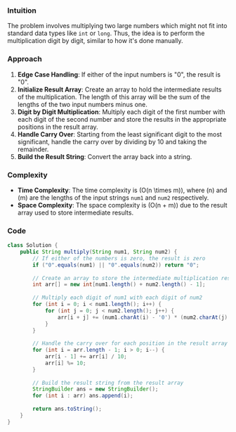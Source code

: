 
### Intuition
The problem involves multiplying two large numbers which might not fit into standard data types like `int` or `long`. Thus, the idea is to perform the multiplication digit by digit, similar to how it's done manually.

### Approach
1. **Edge Case Handling**: If either of the input numbers is "0", the result is "0".
2. **Initialize Result Array**: Create an array to hold the intermediate results of the multiplication. The length of this array will be the sum of the lengths of the two input numbers minus one.
3. **Digit by Digit Multiplication**: Multiply each digit of the first number with each digit of the second number and store the results in the appropriate positions in the result array.
4. **Handle Carry Over**: Starting from the least significant digit to the most significant, handle the carry over by dividing by 10 and taking the remainder.
5. **Build the Result String**: Convert the array back into a string.

### Complexity
- **Time Complexity**: The time complexity is \(O(n \times m)\), where \(n\) and \(m\) are the lengths of the input strings `num1` and `num2` respectively.
- **Space Complexity**: The space complexity is \(O(n + m)\) due to the result array used to store intermediate results.

### Code
```java
class Solution {
    public String multiply(String num1, String num2) {
        // If either of the numbers is zero, the result is zero
        if ("0".equals(num1) || "0".equals(num2)) return "0";
        
        // Create an array to store the intermediate multiplication results
        int arr[] = new int[num1.length() + num2.length() - 1];
        
        // Multiply each digit of num1 with each digit of num2
        for (int i = 0; i < num1.length(); i++) {
            for (int j = 0; j < num2.length(); j++) {
                arr[i + j] += (num1.charAt(i) - '0') * (num2.charAt(j) - '0');
            }
        }
        
        // Handle the carry over for each position in the result array
        for (int i = arr.length - 1; i > 0; i--) {
            arr[i - 1] += arr[i] / 10;
            arr[i] %= 10;
        }
        
        // Build the result string from the result array
        StringBuilder ans = new StringBuilder();
        for (int i : arr) ans.append(i);
        
        return ans.toString();
    }
}
```
